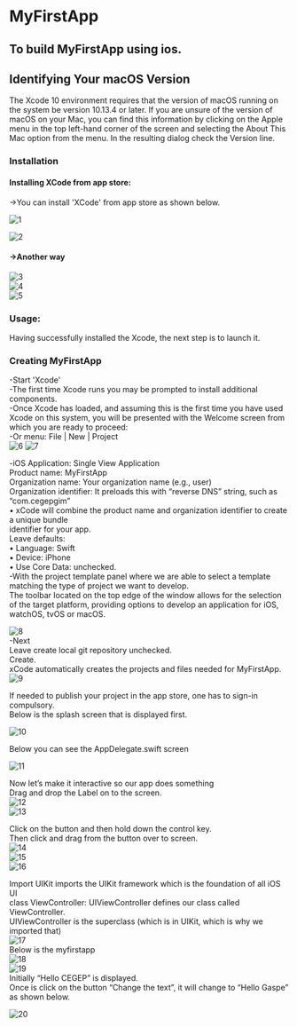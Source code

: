 # MyFirstApp<br />
## To build MyFirstApp using ios.<br />

##  Identifying Your macOS Version<br />

The Xcode 10 environment requires that the version of macOS running on the system be version 10.13.4 or later. If you are unsure of the version of macOS on your Mac, you can find this information by clicking on the Apple menu in the top left-hand corner of the screen and selecting the About This Mac option from the menu. In the resulting dialog check the Version line.<br />

### Installation<br />

#### Installing XCode from app store:<br />

->You can install 'XCode' from app store as shown below.<br />

![1](https://user-images.githubusercontent.com/74371450/106769101-9ce4ca80-6662-11eb-97f8-0e1b31071110.jpg)<br />

 ![2](https://user-images.githubusercontent.com/74371450/106769611-27c5c500-6663-11eb-833c-11c7bf80fc11.png)<br />
  
#### ->Another way<br />
 
 ![3](https://user-images.githubusercontent.com/74371450/106769814-63608f00-6663-11eb-8cd7-417d33e61c37.jpg)<br />
  ![4](https://user-images.githubusercontent.com/74371450/106781155-c146a400-666e-11eb-873c-0ec3ba671b33.png) <br />
  ![5](https://user-images.githubusercontent.com/74371450/106781162-c3a8fe00-666e-11eb-8770-04b4f685caa2.png) <br />
 
### Usage:<br />
 Having successfully installed the Xcode, the next step is to launch it.
 
 
### Creating MyFirstApp&nbsp;

-Start 'Xcode'<br />
-The first time Xcode runs you may be prompted to install additional components.<br />
-Once Xcode has loaded, and assuming this is the first time you have used Xcode on this system, you will be presented with the Welcome screen from which you are ready to proceed:
<br />
-Or menu: File | New | Project<br />
 ![6](https://user-images.githubusercontent.com/74371450/106781502-25696800-666f-11eb-9429-f57f67eebf41.png)
 ![7](https://user-images.githubusercontent.com/74371450/106781507-27332b80-666f-11eb-9541-b8759c03efc4.png)
 
-iOS Application: Single View Application<br />
 Product name: MyFirstApp<br />
 Organization name: Your organization name (e.g., user)<br />
 Organization identifier: It preloads this with “reverse DNS” string, such as “com.cegepgim”<br />
• xCode will combine the product name and organization identifier to create a unique bundle<br />
identifier for your app.<br />
Leave defaults:<br />
• Language: Swift<br />
• Device: iPhone<br />
• Use Core Data: unchecked.<br />
-With the project template panel where we are able to select a template matching the type of project we want to develop.<br />
 The toolbar located on the top edge of the window allows for the selection of the target platform, providing options to develop an application for iOS, watchOS, tvOS or macOS.<br />
 
 ![8](https://user-images.githubusercontent.com/74371450/106781508-27332b80-666f-11eb-961d-1d287c7c234e.png)<br />
 -Next<br />
Leave create local git repository unchecked.<br />
Create.<br />
xCode automatically creates the projects and files needed for MyFirstApp.<br />
 ![9](https://user-images.githubusercontent.com/74371450/106781509-27cbc200-666f-11eb-93c0-e513da949e56.png)<br />
 
If needed to publish your project in the app store, one has to sign-in compulsory.<br />
Below is the splash screen that is displayed first.<br />
 
 ![10](https://user-images.githubusercontent.com/74371450/106781511-28645880-666f-11eb-94a9-7a659596d7db.png)<br />
 
Below you can see the AppDelegate.swift screen<br />

![11](https://user-images.githubusercontent.com/74371450/106781512-28fcef00-666f-11eb-8de2-16c177f13c87.png)<br />
 
Now let’s make it interactive so our app does something<br />
Drag and drop the Label on to the screen.<br />
 ![12](https://user-images.githubusercontent.com/74371450/106781516-29958580-666f-11eb-9fbf-0d1435ed9b29.png)<br />
![13](https://user-images.githubusercontent.com/74371450/106781517-2a2e1c00-666f-11eb-9ded-dab1a0cecb7f.png)<br />
 
Click on the button and then hold down the control key.<br />
Then click and drag from the button over to screen.<br />
 ![14](https://user-images.githubusercontent.com/74371450/106781521-2a2e1c00-666f-11eb-8e44-b287868125ab.png)<br />
![15](https://user-images.githubusercontent.com/74371450/106781522-2ac6b280-666f-11eb-8162-ee7be9313432.png)<br />
![16](https://user-images.githubusercontent.com/74371450/106781525-2b5f4900-666f-11eb-9ef5-81671c24f016.png)<br />
 
 
Import UIKit imports the UIKit framework which is the foundation of all iOS UI<br />
class ViewController: UIViewController defines our class called ViewController.<br />
UIViewController is the superclass (which is in UIKit, which is why we imported that)<br />
 ![17](https://user-images.githubusercontent.com/74371450/106781528-2bf7df80-666f-11eb-887e-c716d3c14609.png)<br />
Below is the myfirstapp<br />
 ![18](https://user-images.githubusercontent.com/74371450/106781531-2bf7df80-666f-11eb-918c-14bf3b580c11.png)<br />
 ![19](https://user-images.githubusercontent.com/74371450/106781532-2c907600-666f-11eb-9c34-8412cc8ef2ce.png)<br />
Initially “Hello CEGEP” is displayed.<br />
Once is click on the button “Change the text”, it will change to “Hello Gaspe” as shown below.<br />
 
![20](https://user-images.githubusercontent.com/74371450/106781535-2c907600-666f-11eb-9669-bdab63155a64.png)<br />
